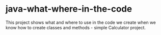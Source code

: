 # java-what-where-in-the-code
This project shows what and where to use in the code we create when we know how to create classes and methods - simple Calculator project.
